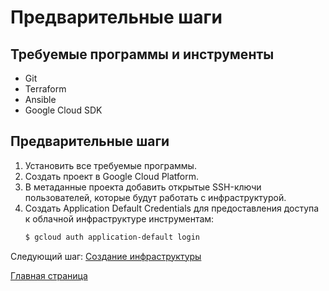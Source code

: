 # Предварительные шаги

## Требуемые программы и инструменты
- Git
- Terraform
- Ansible
- Google Cloud SDK

## Предварительные шаги
1. Установить все требуемые программы.
2. Создать проект в Google Cloud Platform.
3. В метаданные проекта добавить открытые SSH-ключи пользователей, которые будут работать с инфраструктурой.
4. Создать Application Default Credentials для предоставления доступа к облачной инфраструктуре инструментам:
    ```bash
    $ gcloud auth application-default login
    ```

Следующий шаг: [Создание инфраструктуры](01_infrastructure.md)

[Главная страница](../README.md)

